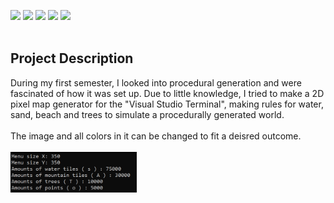 <img src="https://github.com/Bsktrrl/Bsktrrl.github.io/blob/main/images/MapCreator/MapGenerate1.gif" width="17%"/>  <img src="https://github.com/Bsktrrl/Bsktrrl.github.io/blob/main/images/MapCreator/MapGenerate2.gif" width="17%"/>  <img src="https://github.com/Bsktrrl/Bsktrrl.github.io/blob/main/images/MapCreator/MapGenerate3.gif" width="17%"/>  <img src="https://github.com/Bsktrrl/Bsktrrl.github.io/blob/main/images/MapCreator/MapGenerate4.gif" width="17%"/>  <img src="https://github.com/Bsktrrl/Bsktrrl.github.io/blob/main/images/MapCreator/MapGenerate5.gif" width="17%"/>
<br>
<br>

## Project Description
During my first semester, I looked into procedural generation and were fascinated of how it was set up.
Due to little knowledge, I tried to make a 2D pixel map generator for the "Visual Studio Terminal", making rules for water, sand, beach and trees to simulate a procedurally generated world.
<br>
<br>
The image and all colors in it can be changed to fit a deisred outcome.
<br>
<br>
<img src="https://github.com/Bsktrrl/Bsktrrl.github.io/blob/main/images/MapCreator/Selector.jpg" width="40%"/>
